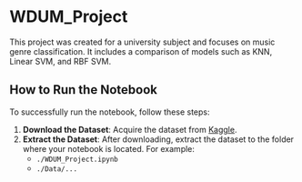 # WDUM_Project
This project was created for a university subject and focuses on music genre classification. It includes a comparison of models such as KNN, Linear SVM, and RBF SVM.

## How to Run the Notebook
To successfully run the notebook, follow these steps:

1. **Download the Dataset**: Acquire the dataset from [Kaggle](https://www.kaggle.com/datasets/andradaolteanu/gtzan-dataset-music-genre-classification).
2. **Extract the Dataset**: After downloading, extract the dataset to the folder where your notebook is located. For example:
    - `./WDUM_Project.ipynb`
    - `./Data/...`
